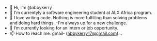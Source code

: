- 👋 Hi, I’m @abbykerry
- 👀 I'm currentyly a software engineering student at ALX Africa program.
- 🌱 I love writing code. Nothing is more fulfilling than solving problems and doing hard things.
-I'm always up for a new challenge.
- 💞️ I’m currently looking for an intern or job opportunity.
- 📫 How to reach me: gmail- (abbykerry17@gmail.com)...

<!---
abbykerry/abbykerry is a ✨ special ✨ repository because its `README.md` (this file) appears on your GitHub profile.
You can click the Preview link to take a look at your changes.
--->
